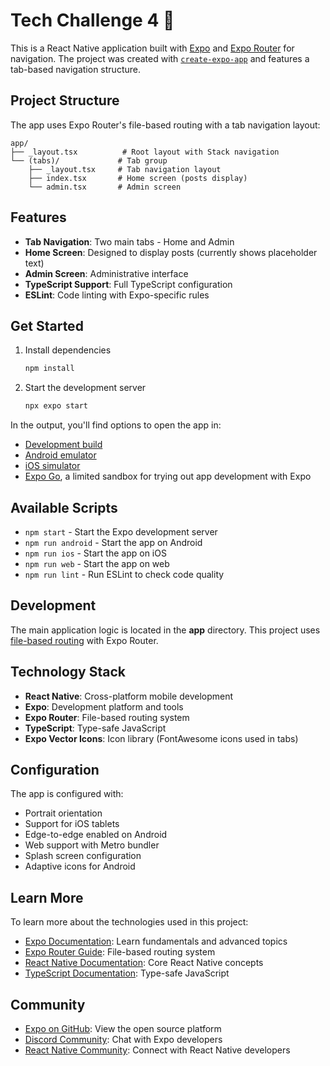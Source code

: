 # Tech Challenge 4 📱

This is a React Native application built with [Expo](https://expo.dev) and [Expo Router](https://docs.expo.dev/router/introduction/) for navigation. The project was created with [`create-expo-app`](https://www.npmjs.com/package/create-expo-app) and features a tab-based navigation structure.

## Project Structure

The app uses Expo Router's file-based routing with a tab navigation layout:

```
app/
├── _layout.tsx          # Root layout with Stack navigation
└── (tabs)/             # Tab group
    ├── _layout.tsx     # Tab navigation layout
    ├── index.tsx       # Home screen (posts display)
    └── admin.tsx       # Admin screen
```

## Features

- **Tab Navigation**: Two main tabs - Home and Admin
- **Home Screen**: Designed to display posts (currently shows placeholder text)
- **Admin Screen**: Administrative interface
- **TypeScript Support**: Full TypeScript configuration
- **ESLint**: Code linting with Expo-specific rules

## Get Started

1. Install dependencies

   ```bash
   npm install
   ```

2. Start the development server

   ```bash
   npx expo start
   ```

In the output, you'll find options to open the app in:

- [Development build](https://docs.expo.dev/develop/development-builds/introduction/)
- [Android emulator](https://docs.expo.dev/workflow/android-studio-emulator/)
- [iOS simulator](https://docs.expo.dev/workflow/ios-simulator/)
- [Expo Go](https://expo.dev/go), a limited sandbox for trying out app development with Expo

## Available Scripts

- `npm start` - Start the Expo development server
- `npm run android` - Start the app on Android
- `npm run ios` - Start the app on iOS
- `npm run web` - Start the app on web
- `npm run lint` - Run ESLint to check code quality

## Development

The main application logic is located in the **app** directory. This project uses [file-based routing](https://docs.expo.dev/router/introduction/) with Expo Router.

## Technology Stack

- **React Native**: Cross-platform mobile development
- **Expo**: Development platform and tools
- **Expo Router**: File-based routing system
- **TypeScript**: Type-safe JavaScript
- **Expo Vector Icons**: Icon library (FontAwesome icons used in tabs)

## Configuration

The app is configured with:
- Portrait orientation
- Support for iOS tablets
- Edge-to-edge enabled on Android
- Web support with Metro bundler
- Splash screen configuration
- Adaptive icons for Android

## Learn More

To learn more about the technologies used in this project:

- [Expo Documentation](https://docs.expo.dev/): Learn fundamentals and advanced topics
- [Expo Router Guide](https://docs.expo.dev/router/introduction/): File-based routing system
- [React Native Documentation](https://reactnative.dev/): Core React Native concepts
- [TypeScript Documentation](https://www.typescriptlang.org/): Type-safe JavaScript

## Community

- [Expo on GitHub](https://github.com/expo/expo): View the open source platform
- [Discord Community](https://chat.expo.dev): Chat with Expo developers
- [React Native Community](https://reactnative.dev/community/overview): Connect with React Native developers
